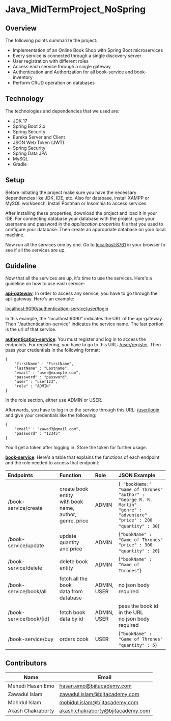 # Java_MidTermProject_NoSpring

## Overview

The following points summarize the project:

* Implementation of an Online Book Shop with Spring Boot microservices
* Every service is connected through a single discovery server
* User registration with different roles
* Access each service through a single gateway
* Authentication and Authorization for all book-service and book-inventory
* Perform CRUD operation on databases

## Technology

The technologies and dependencies that we used are:

* JDK 17
* Spring Boot 2.x
* Spring Security
* Eureka Server and Client
* JSON Web Token (JWT)
* Spring Security
* Spring Data JPA
* MySQL
* Gradle

## Setup

Before initiating the project make sure you have the necessary dependencies like JDK, IDE, etc. Also for database, install XAMPP or MySQL workbench. Install Postman or Insomnia to access services. 

After installing these properties, download the project and load it in your IDE. For connecting database your database with the project, give your username and password in the *appliacation.properties* file that you used to configure your database. Then create an appropriate database on your local machine. 

Now run all the services one by one. Go to [localhost:8761]() in your browser to see if all the services are up.

## Guideline

Now that all the services are up, it's time to use the services. Here's a guideline on how to use each service:

<u>**api-gateway**</u>: In order to access any service, you have to go through the api-gateway. Here's an example:

<localhost:9090/authentication-service/user/login>

In this example, the "localhost:9090" indicates the URL of the api-gateway. Then "/authentication-service" indicates the service name. The last portion is the url of that service.

<u>**authentication-service**</u>: You must register and log in to access the endpoints. For registering, you have to go to this URL: [/user/register](). Then pass your credentials in the following format:

```
{
    "firstName" : "FirstName",
    "lastName" : "Lastname",
    "email" : "user@example.com",
    "password" : "password",
    "user" : "user123",
    "role" : "ADMIN"
}
```

In the role section, either use ADMIN or USER.

Afterwards, you have to log in to the service through this URL: [/user/login]() and give your credentials like the following:

```
{
    "email" : "zawad3@gmail.com",
    "password" : "12345"
}
```

You'll get a token after logging in. Store the token for further usage.

<u>**book-service**</u>: Here's a table that explains the functions of each endpoint and the role needed to access that endpoint:

|   Endpoints   |   Function   |   Role   | JSON Example   |
|   :-------   |   :----   |   :----   |   :-----   |
| /book-service/create| create book entity <br>with book name, <br>author, genre, price | ADMIN | {``` "bookName:" "Game of Thrones"``` <br> ``` "author" : "George R. R. Martin" ``` <br> ``` "genre" : "adventure" ``` <br> ``` "price" : 200 ``` <br> ``` "quantity" : 30 ```}|
| /book-service/update | update quantity <br> and price | ADMIN | {```"bookName" : "Game of Thrones"``` <br> ```"price" : 300```<br> ```"quantity" : 20```} |
| /book-service/delete | delete book entity | ADMIN | {``` "bookName" : "Game of Thrones" ```} |
| /book-service/book/all | fetch all the book <br> data from database | ADMIN,<br> USER | no json body required|
| /book-service/book/{id} | fetch book data by id | ADMIN, <br> USER| pass the book id in the URL <br> no json body required|
| /book-service/buy | orders book | USER | {```"bookName" : "Game of Thrones"``` <br> ``` "quantity" : 5 ```} |

## Contributors

| Name | Email |
| ---- | ----- |
| Mehedi Hasan Emo| hasan.emo@bjitacademy.com |
| Zawadul Islam | zawadul.islam@bjitacademy.com |
| Mohidul Islam | mohidul.islam@bjitacademy.com |
| Akash Chakraborty | akash.chakraborty@bjitacademy.com|


